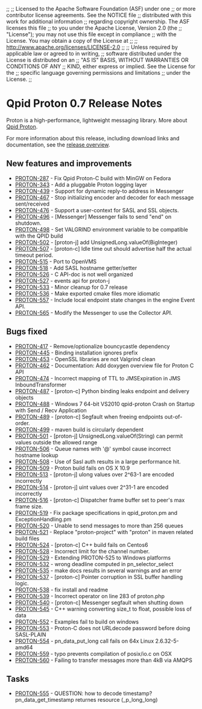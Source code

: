 ;;
;; Licensed to the Apache Software Foundation (ASF) under one
;; or more contributor license agreements.  See the NOTICE file
;; distributed with this work for additional information
;; regarding copyright ownership.  The ASF licenses this file
;; to you under the Apache License, Version 2.0 (the
;; "License"); you may not use this file except in compliance
;; with the License.  You may obtain a copy of the License at
;; 
;;   http://www.apache.org/licenses/LICENSE-2.0
;; 
;; Unless required by applicable law or agreed to in writing,
;; software distributed under the License is distributed on an
;; "AS IS" BASIS, WITHOUT WARRANTIES OR CONDITIONS OF ANY
;; KIND, either express or implied.  See the License for the
;; specific language governing permissions and limitations
;; under the License.
;;

# Qpid Proton 0.7 Release Notes

Proton is a high-performance, lightweight messaging library. More
about [Qpid Proton]({{site_url}}/proton/index.html).

For more information about this release, including download links and
documentation, see the [release overview](index.html).


## New features and improvements

 - [PROTON-287](https://issues.apache.org/jira/browse/PROTON-287) - Fix Qpid Proton-C build with MinGW on Fedora
 - [PROTON-343](https://issues.apache.org/jira/browse/PROTON-343) - Add a pluggable Proton logging layer
 - [PROTON-439](https://issues.apache.org/jira/browse/PROTON-439) - Support for dynamic reply-to address in Messenger
 - [PROTON-467](https://issues.apache.org/jira/browse/PROTON-467) - Stop initializing encoder and decoder for each message sent/received
 - [PROTON-476](https://issues.apache.org/jira/browse/PROTON-476) - Support a user-context for SASL and SSL objects.
 - [PROTON-496](https://issues.apache.org/jira/browse/PROTON-496) - [Messenger] Messenger fails to send "end" on shutdown.
 - [PROTON-498](https://issues.apache.org/jira/browse/PROTON-498) - Set VALGRIND environment variable to be compatible with the QPID build
 - [PROTON-502](https://issues.apache.org/jira/browse/PROTON-502) - [proton-j] add UnsignedLong.valueOf(BigInteger)
 - [PROTON-507](https://issues.apache.org/jira/browse/PROTON-507) - [proton-c] Idle time out should advertise half the actual timeout period.
 - [PROTON-515](https://issues.apache.org/jira/browse/PROTON-515) - Port to OpenVMS
 - [PROTON-518](https://issues.apache.org/jira/browse/PROTON-518) - Add SASL hostname getter/setter
 - [PROTON-526](https://issues.apache.org/jira/browse/PROTON-526) - C API-doc is not well organized
 - [PROTON-527](https://issues.apache.org/jira/browse/PROTON-527) - events api for proton-j
 - [PROTON-533](https://issues.apache.org/jira/browse/PROTON-533) - Minor cleanup for 0.7 release
 - [PROTON-536](https://issues.apache.org/jira/browse/PROTON-536) - Make exported cmake files more idiomatic
 - [PROTON-557](https://issues.apache.org/jira/browse/PROTON-557) - Include local endpoint state changes in the engine Event API.
 - [PROTON-565](https://issues.apache.org/jira/browse/PROTON-565) - Modify the Messenger to use the Collector API.

## Bugs fixed

 - [PROTON-417](https://issues.apache.org/jira/browse/PROTON-417) - Remove/optionalize bouncycastle dependency
 - [PROTON-445](https://issues.apache.org/jira/browse/PROTON-445) - Binding installation ignores prefix
 - [PROTON-453](https://issues.apache.org/jira/browse/PROTON-453) - OpenSSL libraries are not Valgrind clean
 - [PROTON-462](https://issues.apache.org/jira/browse/PROTON-462) - Documentation: Add doxygen overview file for Proton C API
 - [PROTON-474](https://issues.apache.org/jira/browse/PROTON-474) - Incorrect mapping of TTL to JMSExpiration in JMS InboundTransformer
 - [PROTON-487](https://issues.apache.org/jira/browse/PROTON-487) - [proton-c] Python binding leaks endpoint and delivery objects
 - [PROTON-488](https://issues.apache.org/jira/browse/PROTON-488) - Windows 7 64-bit VS2010 qpid-proton Crash on Startup with Send / Recv Application
 - [PROTON-489](https://issues.apache.org/jira/browse/PROTON-489) - [proton-c] Segfault when freeing endpoints out-of-order.
 - [PROTON-499](https://issues.apache.org/jira/browse/PROTON-499) - maven build is circularly dependent
 - [PROTON-501](https://issues.apache.org/jira/browse/PROTON-501) - [proton-j] UnsignedLong.valueOf(String) can permit values outside the allowed range
 - [PROTON-506](https://issues.apache.org/jira/browse/PROTON-506) - Queue names with '@' symbol cause incorrect hostname lookup
 - [PROTON-508](https://issues.apache.org/jira/browse/PROTON-508) - Use of Sasl auth results in a large performance hit.
 - [PROTON-509](https://issues.apache.org/jira/browse/PROTON-509) - Proton build fails on OS X 10.9
 - [PROTON-513](https://issues.apache.org/jira/browse/PROTON-513) - [proton-j] ulong values over 2^63-1 are encoded incorrectly
 - [PROTON-514](https://issues.apache.org/jira/browse/PROTON-514) - [proton-j] uint values over 2^31-1 are encoded incorrectly
 - [PROTON-516](https://issues.apache.org/jira/browse/PROTON-516) - [proton-c] Dispatcher frame buffer set to peer's max frame size.
 - [PROTON-519](https://issues.apache.org/jira/browse/PROTON-519) - Fix package specifications in qpid_proton.pm and ExceptionHandling.pm
 - [PROTON-520](https://issues.apache.org/jira/browse/PROTON-520) - Unable to send messages to more than 256 queues
 - [PROTON-521](https://issues.apache.org/jira/browse/PROTON-521) - Replace "proton-project" with "proton" in maven related build files
 - [PROTON-524](https://issues.apache.org/jira/browse/PROTON-524) - [proton-c] C++ build fails on Centos6
 - [PROTON-528](https://issues.apache.org/jira/browse/PROTON-528) - Incorrect limit for the channel number.
 - [PROTON-529](https://issues.apache.org/jira/browse/PROTON-529) - Extending PROTON-525 to Windows platforms
 - [PROTON-532](https://issues.apache.org/jira/browse/PROTON-532) - wrong deadline computed in pn_selector_select
 - [PROTON-535](https://issues.apache.org/jira/browse/PROTON-535) - make docs results in several warnings and an error
 - [PROTON-537](https://issues.apache.org/jira/browse/PROTON-537) - [proton-c] Pointer corruption in SSL buffer handling logic.
 - [PROTON-538](https://issues.apache.org/jira/browse/PROTON-538) - fix install and readme
 - [PROTON-539](https://issues.apache.org/jira/browse/PROTON-539) - Incorrect operator on line 283 of proton.php
 - [PROTON-540](https://issues.apache.org/jira/browse/PROTON-540) - [proton-c] Messenger segfault when shutting down
 - [PROTON-545](https://issues.apache.org/jira/browse/PROTON-545) - C++ warning converting size_t to float, possible loss of data
 - [PROTON-552](https://issues.apache.org/jira/browse/PROTON-552) - Examples fail to build on windows
 - [PROTON-553](https://issues.apache.org/jira/browse/PROTON-553) - Proton-C does not URLdecode password before doing SASL-PLAIN
 - [PROTON-554](https://issues.apache.org/jira/browse/PROTON-554) - pn_data_put_long call fails on 64x Linux 2.6.32-5-amd64
 - [PROTON-559](https://issues.apache.org/jira/browse/PROTON-559) - typo prevents compilation of posix/io.c on OSX
 - [PROTON-560](https://issues.apache.org/jira/browse/PROTON-560) - Failing to transfer messages more than 4kB via AMQPS

## Tasks

 - [PROTON-555](https://issues.apache.org/jira/browse/PROTON-555) - QUESTION: how to decode timestamp? pn_data_get_timestamp returnes resource (_p_long_long)
